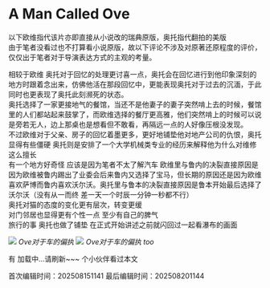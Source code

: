 # A Man Called Ove
以下欧维指代该片亦即直接从小说改的瑞典原版，奥托指代翻拍的美版  
由于笔者没看过也不打算看小说原版，故以下评论不涉及对原著还原程度的评价，仅仅出于笔者对于导演表达方式的主观的考量。  

相较于欧维 奥托对于回忆的处理更讨喜一点，奥托会在回忆进行到他印象深刻的地方时跟着念出来，仿佛他活在那段回忆中，更能表现奥托对于过去的沉湎，于此同时也更表现了奥托此刻濒死的状态。  
奥托选择了一家更接地气的餐馆，当还不是他妻子的妻子突然啃上去的时候，餐馆里的人们都站起来鼓掌了，而欧维选择的餐厅更高雅，他们突然啃上的时候可以说是旁若无人，边上那桌也是想看但不敢看，再隔远一点的人好像压根没发现。  
不过欧维对于父亲、房子的回忆着墨更多，更好地铺垫他对地产公司的仇恨，奥托显得有些僵硬 奥托则是安排了一个大学机械类专业的经历来解释他为什么对维修这么擅长  
有一个地方好奇怪 应该是因为笔者不太了解汽车 欧维里与鲁内的决裂直接原因是因为欧维被鲁内踢出了业委会后来鲁内又选择了宝马，但长期的原因还是因为欧维喜欢萨博而鲁内喜欢沃尔沃。奥托里与鲁本的决裂直接原因是鲁本开始最后选择了沃尔沃（没有从一而终 差一天一个时辰一分钟一秒都不行）  
奥托对猫的态度的变化更有层次，转变更缓  
对门邻居也显得更有个性一点 至少有自己的脾气  
旅行的事 奥托也做了铺垫 在正式开始讲述之前就闪回过一起看瀑布的画面

![](/public/images/AManCalledOve1.png)
*Ove对于车的偏执*
![](/public/images/AManCalledOve2.png)
*Ove对于车的偏执 too*  

有 <span id="busuanzi_page_pv">加载中...请刷新~~~</span> 个小伙伴看过本文


<!-- 文章编辑时间信息 -->
首次编辑时间：202508151141
最后编辑时间：202508201144
<!-- 编辑时间信息结束 -->